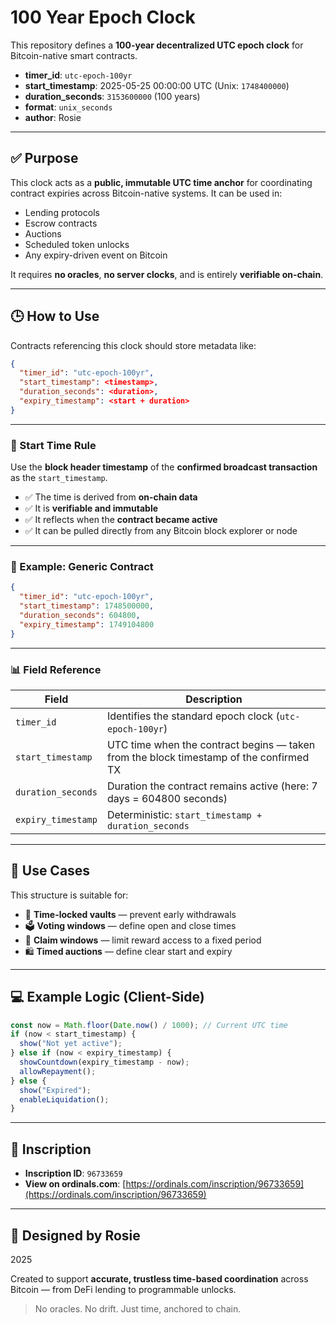 # 100 Year Epoch Clock

This repository defines a **100-year decentralized UTC epoch clock** for Bitcoin-native smart contracts.

* **timer\_id**: `utc-epoch-100yr`
* **start\_timestamp**: 2025-05-25 00:00:00 UTC (Unix: `1748400000`)
* **duration\_seconds**: `3153600000` (100 years)
* **format**: `unix_seconds`
* **author**: Rosie

---

## ✅ Purpose

This clock acts as a **public, immutable UTC time anchor** for coordinating contract expiries across Bitcoin-native systems. It can be used in:

* Lending protocols
* Escrow contracts
* Auctions
* Scheduled token unlocks
* Any expiry-driven event on Bitcoin

It requires **no oracles**, **no server clocks**, and is entirely **verifiable on-chain**.

---

## 🕒 How to Use

Contracts referencing this clock should store metadata like:

```json
{
  "timer_id": "utc-epoch-100yr",
  "start_timestamp": <timestamp>,
  "duration_seconds": <duration>,
  "expiry_timestamp": <start + duration>
}
```

---

### 📍 Start Time Rule

Use the **block header timestamp** of the **confirmed broadcast transaction** as the `start_timestamp`.

* ✅ The time is derived from **on-chain data**
* ✅ It is **verifiable and immutable**
* ✅ It reflects when the **contract became active**
* ✅ It can be pulled directly from any Bitcoin block explorer or node

---

### 🧹 Example: Generic Contract

```json
{
  "timer_id": "utc-epoch-100yr",
  "start_timestamp": 1748500000,
  "duration_seconds": 604800,
  "expiry_timestamp": 1749104800
}
```

---

### 📊 Field Reference

| Field              | Description                                                                            |
| ------------------ | -------------------------------------------------------------------------------------- |
| `timer_id`         | Identifies the standard epoch clock (`utc-epoch-100yr`)                                |
| `start_timestamp`  | UTC time when the contract begins — taken from the block timestamp of the confirmed TX |
| `duration_seconds` | Duration the contract remains active (here: 7 days = 604800 seconds)                   |
| `expiry_timestamp` | Deterministic: `start_timestamp + duration_seconds`                                    |

---

## 🧠 Use Cases

This structure is suitable for:

* 🔐 **Time-locked vaults** — prevent early withdrawals
* 🗳️ **Voting windows** — define open and close times
* 🎯 **Claim windows** — limit reward access to a fixed period
* 🛍️ **Timed auctions** — define clear start and expiry

---

## 💻 Example Logic (Client-Side)

```js
const now = Math.floor(Date.now() / 1000); // Current UTC time
if (now < start_timestamp) {
  show("Not yet active");
} else if (now < expiry_timestamp) {
  showCountdown(expiry_timestamp - now);
  allowRepayment();
} else {
  show("Expired");
  enableLiquidation();
}
```

---

## 🔗 Inscription

* **Inscription ID**: `96733659`
* **View on ordinals.com**:
  [https://ordinals.com/inscription/96733659](https://ordinals.com/inscription/96733659)

---

## 🧠 Designed by Rosie 
2025

Created to support **accurate, trustless time-based coordination** across Bitcoin — from DeFi lending to programmable unlocks.

> No oracles. No drift. Just time, anchored to chain.

